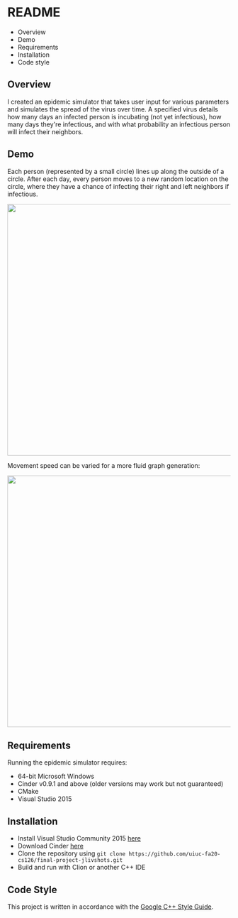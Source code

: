 # README
* Overview
* Demo
* Requirements
* Installation
* Code style
## Overview
I created an epidemic simulator that takes user input for various parameters
and simulates the spread of the virus over time. A specified virus details how
many days an infected person is incubating (not yet infectious), how many
days they're infectious, and with what probability an infectious person
will infect their neighbors. 

## Demo
Each person (represented by a small circle) lines up along the outside of a circle.
After each day, every person moves to a new random location on the circle,
where they have a chance of infecting their right and
left neighbors if infectious.

<p align="center">
    <img src="https://i.imgur.com/QNCLxSN.gif" width="800" height="567">
</p>


Movement speed can be varied for a more fluid graph generation:

<p align="center">
    <img src="https://i.imgur.com/dGS5sfj.gif" width="800" height="567">
</p>

## Requirements
Running the epidemic simulator requires:
* 64-bit Microsoft Windows
* Cinder v0.9.1 and above (older versions may work but not guaranteed)
* CMake
* Visual Studio 2015

## Installation
* Install Visual Studio Community 2015 [here](https://my.visualstudio.com/Downloads?q=visual%20studio%202015&wt.mc_id=o~msft~vscom~older-downloads)
* Download Cinder [here](https://libcinder.org/download)
* Clone the repository using `git clone https://github.com/uiuc-fa20-cs126/final-project-jlivshots.git`
* Build and run with Clion or another C++ IDE

## Code Style
This project is written in accordance with the [Google C++ Style Guide](https://google.github.io/styleguide/cppguide.html).
